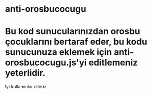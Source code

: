 # anti-orosbucocugu



# Bu kod sunucularınızdan orosbu çocuklarını bertaraf eder, bu kodu sunucunuza eklemek için anti-orosbucocugu.js'yi editlemeniz yeterlidir.



İyi kullanımlar dileriz.
